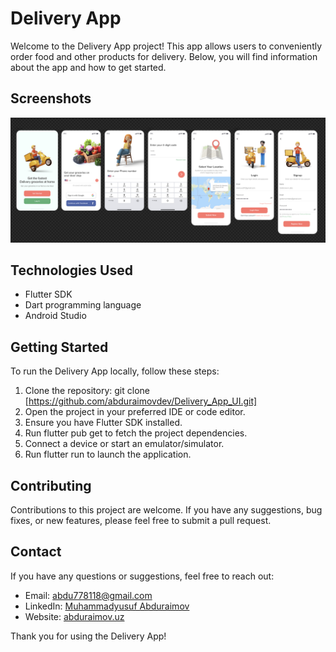 # Delivery App

Welcome to the Delivery App project! This app allows users to conveniently order food and other products for delivery. Below, you will find information about the app and how to get started.


## Screenshots

![Delivery App](https://github.com/saidjohn/delivery_app/blob/master/delivery_app/assets/ui_screenshot/Screenshot%202023-06-03%20at%2013.58.28.png)


## Technologies Used

- Flutter SDK
- Dart programming language
-  Android Studio

## Getting Started

To run the Delivery App locally, follow these steps:

1. Clone the repository: git clone [https://github.com/abduraimovdev/Delivery_App_UI.git]
2. Open the project in your preferred IDE or code editor.
3. Ensure you have Flutter SDK installed.
4. Run flutter pub get to fetch the project dependencies.
5. Connect a device or start an emulator/simulator.
6. Run flutter run to launch the application.

## Contributing

Contributions to this project are welcome. If you have any suggestions, bug fixes, or new features, please feel free to submit a pull request.

## Contact

If you have any questions or suggestions, feel free to reach out:


- Email: [abdu778118@gmail.com](mailto:abdu778118@gmail.com)
- LinkedIn: [Muhammadyusuf Abduraimov](linkedin.com/in/abduraimovdev)
- Website: [abduraimov.uz](http://abduraimov.uz)

Thank you for using the Delivery App!

